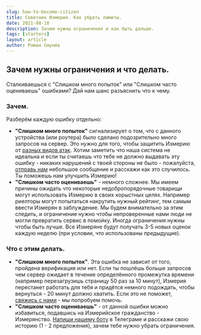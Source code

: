 ```yaml
---
slug: how-to-become-citizen
title: Советник Измерии. Как убрать лимиты.
date: 2021-08-10
description: Зачем нужны ограничения и как быть дальше.
tags: [starters]
layout: article
author: Роман Смунёв
---
```


<script>
    import Summary from "$lib/components/Blog/Article/Summary.svelte";
</script>

## Зачем нужны ограничения и что делать.
Сталкиваешься с "Слишком много попыток" или "Слишком часто оцениваешь" ошибками? Дай нам шанс разъяснить что к чему.

<Summary
    text="Чтобы снять ограничение по количеству доступных оценок тебе нужно будет написать нам на почту или боту и рассказать зачем тебе столько. Без этого тебя будет ждать 3-5 новых доступных оценок каждую неделю (можно получить только после того как потрачены все предыдущие)."
    text2="Слишком частые попытки залогиниться, обновить страницу и другие действия, которые загружают данные с сервера могут привести к тому, что Измерия будет недоступна для тебя небольшой промежуток времени (обычно около 20 минут)."
/>

### Зачем.
Разберём каждую ошибку отдельно:

- **"Слишком много попыток"** сигнализирует о том, что с данного устройства (или роутера) было сделано подозрительно много запросов на сервер. Это нужно для того, чтобы защитить Измерию от <a href="https://ru.wikipedia.org/wiki/DoS-%D0%B0%D1%82%D0%B0%D0%BA%D0%B0" class="article__link" target="_blank" rel="noopener">разных видов атак</a>. Хотим заметить что наша система не идеальна и если ты считаешь что тебе не должно выдавать эту ошибку - никаких нарушений с твоей стороны не было - пожалуйста, <a href="mailto:support@measureland.org" class="article__link">отправь нам</a> небольшое сообщение и расскажи как это случилось. Ты поможешь нам улучшить Измерию!
- **"Слишком часто оцениваешь"** - немного сложнее. Мы имеем причины ожидать что некоторые недобропорядочные товарищи могут использовать Измерию в своих корыстных целях. Например риелторы могут попытаться накрутить нужный рейтинг, тем самым ввести Измерян в заблуждение. Мы будем внимательно за этим следить, и ограничение нужно чтобы непроверенные нами люди не могли превратить сервис в помойку. Иногда ограничения нужны чтобы быть лучше. Все Измеряне будут получать 3-5 новых оценок каждую неделю (при условии, что использованы предыдущие).

### Что с этим делать.
- **"Слишком много попыток"**. Эта ошибка не зависит от того, пройдена верификация или нет. Если ты пошлёшь больше запросов чем сервер ожидает в течение определённого промежутка времени (например перезагрузишь страницу 50 раз за 10 минут), Измерия перестанет работать для тебя и придётся немного подождать, чтобы вернуться - 20 минут должно хватить. Если это не поможет, <a href="mailto:support@measureland.org" class="article__link">свяжись с нами</a> - мы попробуем помочь.
- **"Слишком часто оцениваешь"** - от данной ошибки можно избавиться, подавшись на Измерийское гражданство - Измерянство. <a href="https://t.me/MeasurelandBot" target="_blank" rel="noopener" class="article__link">Напиши нашему боту</a> в Телеграме и расскажи свою историю (1 - 2 предложения), зачем тебе нужно убрать ограничения.
